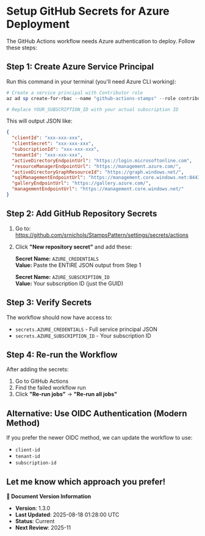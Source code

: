 # Setup GitHub Secrets for Azure Deployment

The GitHub Actions workflow needs Azure authentication to deploy. Follow these steps:

## Step 1: Create Azure Service Principal

Run this command in your terminal (you'll need Azure CLI working):

```powershell
# Create a service principal with Contributor role
az ad sp create-for-rbac --name "github-actions-stamps" --role contributor --scopes /subscriptions/YOUR_SUBSCRIPTION_ID --sdk-auth

# Replace YOUR_SUBSCRIPTION_ID with your actual subscription ID
```

This will output JSON like:

```json
{
  "clientId": "xxx-xxx-xxx",
  "clientSecret": "xxx-xxx-xxx", 
  "subscriptionId": "xxx-xxx-xxx",
  "tenantId": "xxx-xxx-xxx",
  "activeDirectoryEndpointUrl": "https://login.microsoftonline.com",
  "resourceManagerEndpointUrl": "https://management.azure.com/",
  "activeDirectoryGraphResourceId": "https://graph.windows.net/",
  "sqlManagementEndpointUrl": "https://management.core.windows.net:8443/",
  "galleryEndpointUrl": "https://gallery.azure.com/",
  "managementEndpointUrl": "https://management.core.windows.net/"
}
```

## Step 2: Add GitHub Repository Secrets

1. Go to: <https://github.com/srnichols/StampsPattern/settings/secrets/actions>

2. Click **"New repository secret"** and add these:

   **Secret Name:** `AZURE_CREDENTIALS`  
   **Value:** Paste the ENTIRE JSON output from Step 1

   **Secret Name:** `AZURE_SUBSCRIPTION_ID`  
   **Value:** Your subscription ID (just the GUID)

## Step 3: Verify Secrets

The workflow should now have access to:

- `secrets.AZURE_CREDENTIALS` - Full service principal JSON
- `secrets.AZURE_SUBSCRIPTION_ID` - Your subscription ID

## Step 4: Re-run the Workflow

After adding the secrets:

1. Go to GitHub Actions
2. Find the failed workflow run
3. Click **"Re-run jobs"** → **"Re-run all jobs"**

## Alternative: Use OIDC Authentication (Modern Method)

If you prefer the newer OIDC method, we can update the workflow to use:

- `client-id`
- `tenant-id`
- `subscription-id`

Let me know which approach you prefer!
---

**📝 Document Version Information**
- **Version**: 1.3.0
- **Last Updated**: 2025-08-18 01:28:00 UTC  
- **Status**: Current
- **Next Review**: 2025-11